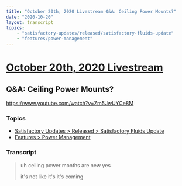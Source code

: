 ```yaml
---
title: "October 20th, 2020 Livestream Q&A: Ceiling Power Mounts?"
date: "2020-10-20"
layout: transcript
topics:
    - "satisfactory-updates/released/satisfactory-fluids-update"
    - "features/power-management"
---
```

# [October 20th, 2020 Livestream](../2020-10-20.md)
## Q&A: Ceiling Power Mounts?
https://www.youtube.com/watch?v=Zm5JwUYCe8M

### Topics
* [Satisfactory Updates > Released > Satisfactory Fluids Update](../topics/satisfactory-updates/released/satisfactory-fluids-update.md)
* [Features > Power Management](../topics/features/power-management.md)

### Transcript

> uh ceiling power months are new yes
> 
> it's not like it's it's coming
> 
